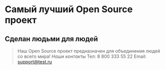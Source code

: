 # Самый лучший Open Source проект

## Сделан людьми для людей

> Наш Open Source проект предназначен для объединения людей со всего мира!
_Наши контакты_
Тел: 8 800 333 55 22
Email: support@test.ru
